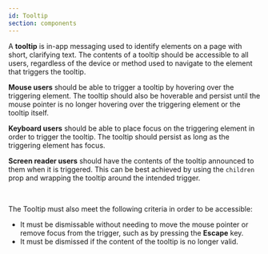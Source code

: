 ```yaml
---
id: Tooltip
section: components
---
```


A **tooltip** is in-app messaging used to identify elements on a page with short, clarifying text. The contents of a tooltip should be accessible to all users, regardless of the device or method used to navigate to the element that triggers the tooltip.

**Mouse users** should be able to trigger a tooltip by hovering over the triggering element. The tooltip should also be hoverable and persist until the mouse pointer is no longer hovering over the triggering element or the tooltip itself.

**Keyboard users** should be able to place focus on the triggering element in order to trigger the tooltip. The tooltip should persist as long as the triggering element has focus.

**Screen reader users** should have the contents of the tooltip announced to them when it is triggered. This can be best achieved by using the `children` prop and wrapping the tooltip around the intended trigger.

<br/>

The Tooltip must also meet the following criteria in order to be accessible:

- It must be dismissable without needing to move the mouse pointer or remove focus from the trigger, such as by pressing the **Escape** key.
- It must be dismissed if the content of the tooltip is no longer valid.

<br/>


